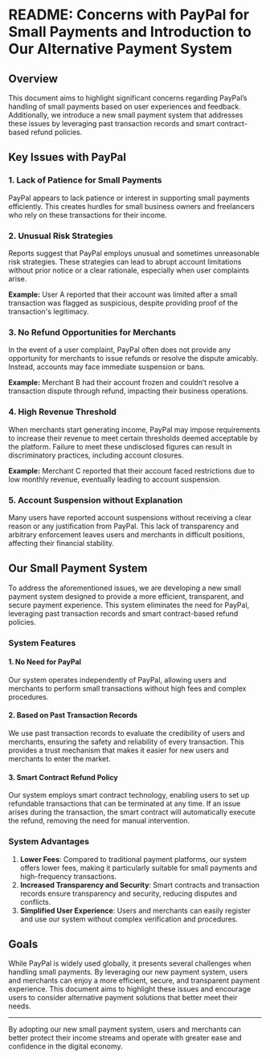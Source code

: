 # README: Concerns with PayPal for Small Payments and Introduction to Our Alternative Payment System

## Overview

This document aims to highlight significant concerns regarding PayPal’s handling of small payments based on user experiences and feedback. Additionally, we introduce a new small payment system that addresses these issues by leveraging past transaction records and smart contract-based refund policies.

## Key Issues with PayPal

### 1. Lack of Patience for Small Payments

PayPal appears to lack patience or interest in supporting small payments efficiently. This creates hurdles for small business owners and freelancers who rely on these transactions for their income.

### 2. Unusual Risk Strategies

Reports suggest that PayPal employs unusual and sometimes unreasonable risk strategies. These strategies can lead to abrupt account limitations without prior notice or a clear rationale, especially when user complaints arise.

**Example:**
User A reported that their account was limited after a small transaction was flagged as suspicious, despite providing proof of the transaction's legitimacy.

### 3. No Refund Opportunities for Merchants

In the event of a user complaint, PayPal often does not provide any opportunity for merchants to issue refunds or resolve the dispute amicably. Instead, accounts may face immediate suspension or bans.

**Example:**
Merchant B had their account frozen and couldn’t resolve a transaction dispute through refund, impacting their business operations.

### 4. High Revenue Threshold

When merchants start generating income, PayPal may impose requirements to increase their revenue to meet certain thresholds deemed acceptable by the platform. Failure to meet these undisclosed figures can result in discriminatory practices, including account closures.

**Example:**
Merchant C reported that their account faced restrictions due to low monthly revenue, eventually leading to account suspension.

### 5. Account Suspension without Explanation

Many users have reported account suspensions without receiving a clear reason or any justification from PayPal. This lack of transparency and arbitrary enforcement leaves users and merchants in difficult positions, affecting their financial stability.

## Our Small Payment System

To address the aforementioned issues, we are developing a new small payment system designed to provide a more efficient, transparent, and secure payment experience. This system eliminates the need for PayPal, leveraging past transaction records and smart contract-based refund policies.

### System Features

#### 1. **No Need for PayPal**

Our system operates independently of PayPal, allowing users and merchants to perform small transactions without high fees and complex procedures.

#### 2. **Based on Past Transaction Records**

We use past transaction records to evaluate the credibility of users and merchants, ensuring the safety and reliability of every transaction. This provides a trust mechanism that makes it easier for new users and merchants to enter the market.

#### 3. **Smart Contract Refund Policy**

Our system employs smart contract technology, enabling users to set up refundable transactions that can be terminated at any time. If an issue arises during the transaction, the smart contract will automatically execute the refund, removing the need for manual intervention.

### System Advantages

1. **Lower Fees**: Compared to traditional payment platforms, our system offers lower fees, making it particularly suitable for small payments and high-frequency transactions.
2. **Increased Transparency and Security**: Smart contracts and transaction records ensure transparency and security, reducing disputes and conflicts.
3. **Simplified User Experience**: Users and merchants can easily register and use our system without complex verification and procedures.

## Goals

While PayPal is widely used globally, it presents several challenges when handling small payments. By leveraging our new payment system, users and merchants can enjoy a more efficient, secure, and transparent payment experience. This document aims to highlight these issues and encourage users to consider alternative payment solutions that better meet their needs.

---

By adopting our new small payment system, users and merchants can better protect their income streams and operate with greater ease and confidence in the digital economy.